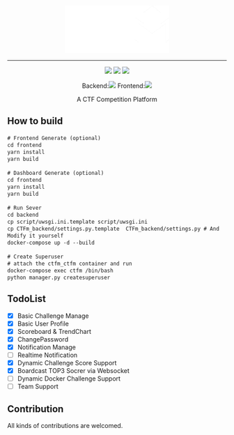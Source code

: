 <div align="center">
   <img width="240" src="docs/assets/logo2.png" alt="logo"></br>

----

![](https://img.shields.io/github/license/ekixu/ctfm)
![](https://img.shields.io/badge/vuetify-2.2.11-lightgrey)
![](https://img.shields.io/pypi/djversions/djangorestframework)

Backend:![](https://img.shields.io/github/last-commit/EkiXu/CTFm_Backend)
Frontend:![](https://img.shields.io/github/last-commit/EkiXu/CTFm_Frontend)


A CTF Competition Platform 

</div>


## How to build

```
# Frontend Generate (optional)
cd frontend
yarn install
yarn build

# Dashboard Generate (optional)
cd frontend
yarn install
yarn build

# Run Sever
cd backend
cp script/uwsgi.ini.template script/uwsgi.ini
cp CTFm_backend/settings.py.template  CTFm_backend/settings.py # And Modify it yourself
docker-compose up -d --build

# Create Superuser
# attach the ctfm_ctfm container and run
docker-compose exec ctfm /bin/bash 
python manager.py createsuperuser
```

## TodoList

- [x] Basic Challenge Manage
- [x] Basic User Profile
- [x] Scoreboard & TrendChart
- [x] ChangePassword
- [X] Notification Manage
- [ ] Realtime Notification
- [x] Dynamic Challenge Score Support
- [x] Boardcast TOP3 Socrer via Websocket
- [ ] Dynamic Docker Challenge Support
- [ ] Team Support

## Contribution

All kinds of contributions are welcomed.
